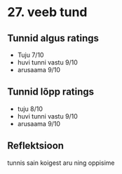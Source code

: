 # 27. veeb tund

## Tunnid algus ratings

-   Tuju 7/10
-   huvi tunni vastu 9/10
-   arusaama 9/10

## Tunnid lõpp ratings

-   tuju 8/10
-   huvi tunni vastu 9/10
-   arusaama 9/10

## Reflektsioon

tunnis sain koigest aru ning oppisime
